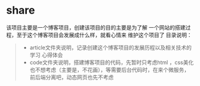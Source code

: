 # share
该项目主要是一个博客项目，创建该项目的目的主要是为了解
一个网站的搭建过程，至于这个博客项目会发展成什么样，就看心情来
维护这个项目了
目录说明：
>* article文件夹说明，记录创建这个博客项目的发展历程以及相关技术的学习
心得体会
>* code文件夹说明，搭建博客项目的代码，先暂时只考虑html
>，css美化也不想考虑（主要是，不花画），等需要后台代码时，在来个微服务，
> 前后端分离吧，动态网页也先不考虑